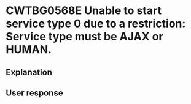 # CWTBG0568E Unable to start service type 0 due to a restriction: Service type must be AJAX or HUMAN.

## Explanation

## User response